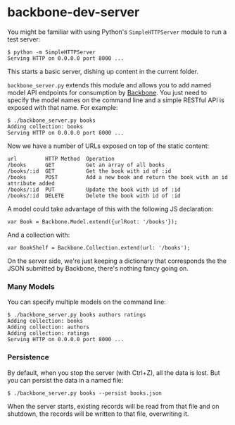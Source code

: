 backbone-dev-server
===================

You might be familiar with using Python's `SimpleHTTPServer` module to run a test server:

    $ python -m SimpleHTTPServer
    Serving HTTP on 0.0.0.0 port 8000 ...

This starts a basic server, dishing up content in the current folder.

`backbone_server.py` extends this module and allows you to add named model API endpoints for consumption by 
[Backbone](http://backbonejs.org/). You just need to specify the model names on the command line and a simple
RESTful API is exposed with that name. For example:

    $ ./backbone_server.py books
    Adding collection: books
    Serving HTTP on 0.0.0.0 port 8000 ...
    
Now we have a number of URLs exposed on top of the static content:

    url         HTTP Method  Operation
    /books      GET          Get an array of all books
    /books/:id  GET          Get the book with id of :id
    /books      POST         Add a new book and return the book with an id attribute added
    /books/:id  PUT          Update the book with id of :id
    /books/:id  DELETE       Delete the book with id of :id
    
A model could take advantage of this with the following JS declaration:

    var Book = Backbone.Model.extend({urlRoot: '/books'});
    
And a collection with:

    var BookShelf = Backbone.Collection.extend(url: '/books');

On the server side, we're just keeping a dictionary that corresponds the the JSON submitted by Backbone, there's
nothing fancy going on.

### Many Models ###

You can specify multiple models on the command line:

    $ ./backbone_server.py books authors ratings
    Adding collection: books
    Adding collection: authors
    Adding collection: ratings
    Serving HTTP on 0.0.0.0 port 8000 ...

### Persistence ###

By default, when you stop the server (with Ctrl+Z), all the data is lost. But you can persist the data in a named file:

    $ ./backbone_server.py books --persist books.json

When the server starts, existing records will be read from that file and on shutdown, the records will be written to that file, overwriting it.
